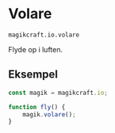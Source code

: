
# Volare

`magikcraft.io.volare`

Flyde op i luften.

## Eksempel

```javascript
const magik = magikcraft.io;

function fly() {
    magik.volare();
}
```